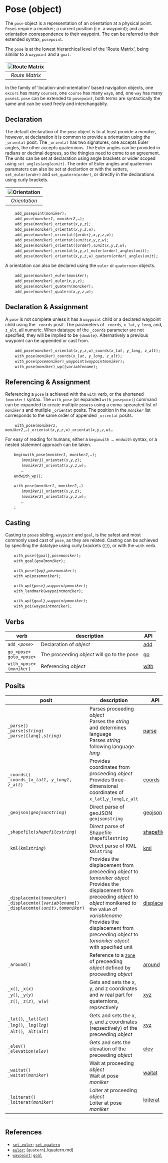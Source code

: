 # Pose (object)
The `pose` object is a representation of an orientation at a physical point. `Pose`s require a moniker; a current position (i.e. a waypoint); and an orientation coorespondence to their waypoint. The can be referred to their extended syntax, `posepoint`.

The `pose` is at the lowest hierarchical level of the 'Route Matrix', being similar to a `waypoint`  and a `goal`.

| ![Route Matrix](/_img/route_matrix.jpeg "Route Matrix") |
| :---: |
| *Route Matrix* |

In the family of 'location-and-orientation' based navigation objects, one `excurs` has many `course`s, one `course` has many `way`s, and, one `way` has many `poses`s. `pose` can be extended to `posepoint`, both terms are syntactically the same and can be used freely and interchangabily. 

<a name="declare"></a>
## Declaration
The default declaration of the `pose` object is to at least provide a *moniker*, however, at declaration it is common to provide a orientation using the `_orientat` posit. The `_orientat` has two signatures, one accepts Euler angles, the other accepts quaternions.  The Euler angles can be provided in radians or decimal degrees, so the thingies need to come to an agreement.  The units can be set at declaration using angle brackets or wider scoped using `set_angles(`*`angleunit`*`)`.  The order of Euler angles and quaternion paramaters can also be set at declartion or with the setters, `set_euler(`*`order`*`)` and `set_quatern(`*`order`*`)`, or directly in the declarations using curly brackets.

| ![Orientation](/_img/orientat.png "Orientation") |
| :---: |
| *Orientation* |

&nbsp;&nbsp;&nbsp;&nbsp;&nbsp;&nbsp;` add_posepoint(`*`moniker`*`);`<br>
&nbsp;&nbsp;&nbsp;&nbsp;&nbsp;&nbsp;` add_pose(`*`moniker1`*`, `*`moniker2`*`,…);`<br>
&nbsp;&nbsp;&nbsp;&nbsp;&nbsp;&nbsp;` add_pose(`*`moniker`*`)_orientat(`*`x`*`,`*`y`*`,`*`z`*`);`<br>
&nbsp;&nbsp;&nbsp;&nbsp;&nbsp;&nbsp;` add_pose(`*`moniker`*`)_orientat(`*`x`*`,`*`y`*`,`*`z`*`,`*`w`*`);`<br>
&nbsp;&nbsp;&nbsp;&nbsp;&nbsp;&nbsp;` add_pose(`*`moniker`*`)_orientat({`*`order`*`},`*`x`*`,`*`y`*`,`*`z`*`,`*`w`*`);`<br>
&nbsp;&nbsp;&nbsp;&nbsp;&nbsp;&nbsp;` add_pose(`*`moniker`*`)_orientat(❬`*`unit`*`❭`*`x`*`,`*`y`*`,`*`z`*`,`*`w`*`);`<br>
&nbsp;&nbsp;&nbsp;&nbsp;&nbsp;&nbsp;` add_pose(`*`moniker`*`)_orientat({`*`order`*`},❬`*`unit`*`❭`*`x`*`,`*`y`*`,`*`z`*`,`*`w`*`);`<br>
&nbsp;&nbsp;&nbsp;&nbsp;&nbsp;&nbsp;` add_pose(`*`moniker`*`)_orientat(`*`x`*`,`*`y`*`,`*`z`*`)_euler(`*`order`*`)_angles(`*`unit`*`);`<br>
&nbsp;&nbsp;&nbsp;&nbsp;&nbsp;&nbsp;` add_pose(`*`moniker`*`)_orientat(`*`x`*`,`*`y`*`,`*`z`*`,`*`w`*`)_quatern(`*`order`*`)_angles(`*`unit`*`);`

A orientation can also be declared using the `euler` or `quaternion` objects.

&nbsp;&nbsp;&nbsp;&nbsp;&nbsp;&nbsp;` add_pose(`*`moniker`*`)_euler(`*`moniker`*`);`<br>
&nbsp;&nbsp;&nbsp;&nbsp;&nbsp;&nbsp;` add_pose(`*`moniker`*`)_euler(`*`x`*`,`*`y`*`,`*`z`*`);`<br>
&nbsp;&nbsp;&nbsp;&nbsp;&nbsp;&nbsp;` add_pose(`*`moniker`*`)_quatern(`*`moniker`*`);`<br>
&nbsp;&nbsp;&nbsp;&nbsp;&nbsp;&nbsp;` add_pose(`*`moniker`*`)_quatern(`*`x`*`,`*`y`*`,`*`z`*`,`*`w`*`);`

<a name="declare_assign"></a>
## Declaration & Assignment
A `pose` is not complete unless it has a `waypoint` child or a declared waypoint child using the `_coords` posit. The parameters of `_coords`, `x_lat`, `y_long`, and, `z_alt`, all numeric.  When datatype of the `_coords` parameter are not specified, they will be implied to be `{double}`. Alternatively a previous waypoint can be appended or cast from.

&nbsp;&nbsp;&nbsp;&nbsp;&nbsp;&nbsp;` add_pose(`*`moniker`*`)_orientat(`*`x`*`,`*`y`*`,`*`z`*`,`*`w`*`)_coords(`*`x_lat`*`, `*`y_long`*`, `*`z_alt`*`);`<br>
&nbsp;&nbsp;&nbsp;&nbsp;&nbsp;&nbsp;` with_pose(`*`moniker`*`)_coords(`*`x_lat`*`, `*`y_long`*`, `*`z_alt`*`);`<br>
&nbsp;&nbsp;&nbsp;&nbsp;&nbsp;&nbsp;` with_pose(`*`posemoniker`*`)_waypoint(`*`waypointmoniker`*`);`<br>
&nbsp;&nbsp;&nbsp;&nbsp;&nbsp;&nbsp;` with_pose(`*`moniker`*`)_wp([`*`variablename`*`);`

## Referencing & Assignment
Referencing a `pose` is achieved with the `with` verb, or the shortened `(`*`moniker`*`)` syntax. The `with_pose` (or expanded `with_posepoint`) command can be expanded to create multiple `poses`s using a coma-spearated list of *`moniker`* s and mutliple `_orientat` posits. The position in the *`moniker`* list corresponds to the same order of appended `_orientat` posits. 

&nbsp;&nbsp;&nbsp;&nbsp;&nbsp;&nbsp;` with_pose(`*`moniker1`*`, `*`moniker2`*`,…)_orientat(`*`x`*`,`*`y`*`,`*`z`*`,`*`w`*`)_orientat(`*`x`*`,`*`y`*`,`*`z`*`,`*`w`*`)…`

For easy of reading for humans, either a `beginwith … endwith` syntax, or a nested statement approach can be taken.

&nbsp;&nbsp;&nbsp;&nbsp;&nbsp;&nbsp; `beginwith_pose(`*`moniker1`*`, `*`moniker2`*`,…);`<br>
&nbsp;&nbsp;&nbsp;&nbsp;&nbsp;&nbsp;&nbsp;&nbsp;&nbsp;&nbsp;&nbsp;&nbsp; `(`*`moniker1`*`)_orientat(`*`x`*`,`*`y`*`,`*`z`*`);`<br>
&nbsp;&nbsp;&nbsp;&nbsp;&nbsp;&nbsp;&nbsp;&nbsp;&nbsp;&nbsp;&nbsp;&nbsp; `(`*`moniker2`*`)_orientat(`*`x`*`,`*`y`*`,`*`z`*`,`*`w`*`);`<br>
&nbsp;&nbsp;&nbsp;&nbsp;&nbsp;&nbsp;&nbsp;&nbsp;&nbsp;&nbsp;&nbsp;&nbsp; *`…`*<br>
&nbsp;&nbsp;&nbsp;&nbsp;&nbsp;&nbsp; `endwith_wp();`

&nbsp;&nbsp;&nbsp;&nbsp;&nbsp;&nbsp; `with_pose(`*`moniker1`*`, `*`moniker2`*`,…)`<br>
&nbsp;&nbsp;&nbsp;&nbsp;&nbsp;&nbsp;&nbsp;&nbsp;&nbsp;&nbsp;&nbsp;&nbsp; `(`*`moniker1`*`)_orientat(`*`x`*`,`*`y`*`,`*`z`*`);`<br>
&nbsp;&nbsp;&nbsp;&nbsp;&nbsp;&nbsp;&nbsp;&nbsp;&nbsp;&nbsp;&nbsp;&nbsp; `(`*`moniker2`*`)_orientat(`*`x`*`,`*`y`*`,`*`z`*`,`*`w`*`);`<br>
&nbsp;&nbsp;&nbsp;&nbsp;&nbsp;&nbsp;&nbsp;&nbsp;&nbsp;&nbsp;&nbsp;&nbsp; *`…`*<br>
&nbsp;&nbsp;&nbsp;&nbsp;&nbsp;&nbsp; `;`

## Casting
Casting to `pose`s sibling, `waypoint` and `goal`, is the safest and most commonly used cast of `pose`, as they are related. Casting can be achieved by specifing the datatype using curly brackets (`{}`), or with the `with` verb.

&nbsp;&nbsp;&nbsp;&nbsp;&nbsp;&nbsp; `with_pose({goal},`*`posemoniker`*`);`<br>
&nbsp;&nbsp;&nbsp;&nbsp;&nbsp;&nbsp; `with_goal(`*`goalmoniker`*`);`<br>

&nbsp;&nbsp;&nbsp;&nbsp;&nbsp;&nbsp; `with_pose({wp},`*`posemoniker`*`);`<br>
&nbsp;&nbsp;&nbsp;&nbsp;&nbsp;&nbsp; `with_wp(`*`posemoniker`*`);`<br>

&nbsp;&nbsp;&nbsp;&nbsp;&nbsp;&nbsp; `with_wp({pose},`*`waypointpmoniker`*`);`<br>
&nbsp;&nbsp;&nbsp;&nbsp;&nbsp;&nbsp; `with_landmark(`*`waypointmoniker`*`);`<br>

&nbsp;&nbsp;&nbsp;&nbsp;&nbsp;&nbsp; `with_wp({goal},`*`waypointpmoniker`*`);`<br>
&nbsp;&nbsp;&nbsp;&nbsp;&nbsp;&nbsp; `with_poi(`*`waypointmoniker`*`);`<br>

## Verbs
| verb | description | API |
| --- | -------- | --- |
| <a name="add"></a> `add_`*`<pose>`* | Declaration of *<pose>* *object* | [add](../../abstract/verb/add.md#pose) |
| <a name="go"></a> `go_`*`<pose>`*<br>`goto_`*`<pose>`* | The proceeding *object* will go to the pose *<pose>* | [go](../verb/go.md#pose) |
| <a name="with"></a> `with_`*`<pose>`*<br>`(`*`moniker`*`)` | Referencing *<pose>* *object* | [with](../../abstract/verb/with.md) |


## Posits
| posit | description | API |
| --- | -------- | --- |
| <a name="parse"></a> `_parse()`<br>`_parse(`*`string`*`)`<br>`_parse({lang},`*`string`*`)` | Parses proceeding *object*<br>Parses the *string* and determines language<br>Parses *string* following language *lang* | [parse](../funct/parse.md#pose) |
| <a name="coords_a"></a> `_coords()`<br>`_coords_(`*`x_lat1`*`, `*`y_long1`*`, `*`z_alt`*`)` | Provides coordinates from proceeding *object*<br>Provides three-dimensional coordinates of `x_lat1`,`y_long1`,`z_alt` | [coords](../obj/coords.md#pose) |
| <a name="geojson"></a> `_geojson(`*`geojsonstring`*`)` | Direct parse of geoJSON `geojsonstring`| [geojson](../funct/geojson.md#pose) |
| <a name="shapefile"></a> `_shapefile(`*`shapefilestring`*`)` | Direct parse of Shapefile `shapefilestring`| [shapefile](../funct/shapefile.md#pose) |
| <a name="kml"></a> `_kml(`*`kmlstring`*`)` | Direct parse of KML `kmlstring`| [kml](../funct/kml.md#pose) |
| <a name="displacemto"></a> `_displacemto(`*`tomoniker`*`)`<br>`_displacemto([`*`variablename`*`])`<br>`_displacemto(❬`*`unit`*`❭,`*`tomoniker`*`)` | Provides the displacement from preceeding *object* to *tomoniker* *object*<br>Provides the displacement from preceeding *object* to *object* monikered to the value of *variablename*<br>Provides the displacement from preceeding *object* to *tomoniker* *object* with specified unit | [displacem](./displacem.md#pose) |
| <a name="around"></a> `_around()` | Reference to a [`zone`](./zone.md) of preceeding *object* defined by proceeding *object* | [around](../condit/around.md#pose) |
| <a name="coords_b"></a> `_x()`, `_x(`*`x`*`)`<br>`_y()`, `_y(`*`y`*`)`<br>`_z()`, `_z(`*`z`*`)`, `_w(`*`w`*`)` | Gets and sets the x, y, and z coordinates and w real part for quaternions, repsectively| [xyz](../../abstract/funct/xyz.md#pose) |
| <a name="coords_c"></a> `_lat()`, `_lat(`*`lat`*`)`<br>`_lng()`, `_lng(`*`lng`*`)`<br>`_alt()`, `_alt(`*`alt`*`)` | Gets and sets the x, y, and z coordinates (repsectively) of the preceeding *object* | [xyz](../funct/latlngalt.md#pose) |
| <a name="elevation"></a> `_elev()`<br>`_elevation(`*`elev`*`)` | Gets and sets the elevation of the preceeding *object* | [elev](../funct/elev.md#pose) |
| <a name="waitat"></a> `_waitat()`<br>`_waitat(`*`moniker`*`)` | Wait at proceeding *object*<br>Wait at pose *moniker* | [waitat](../funct/waitat.md#pose) |
| <a name="loiterat"></a> `_loiterat()`<br>`_loiterat(`*`moniker`*`)` | Loiter at proceeding *object*<br>Loiter at pose *moniker*  | [loiterat](../funct/loiterat.md#pose) |

---
## References

* [`set_euler`](../setter/euler.md); [`set_quatern`](../setter/quatern.md)
* [`euler`](./euler.md); [`quatern`(./quatern.md)
* [`waypoint`](./waypoint.md); [`goal`](./goal.md)